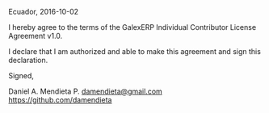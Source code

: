Ecuador, 2016-10-02

I hereby agree to the terms of the GalexERP Individual Contributor License
Agreement v1.0.

I declare that I am authorized and able to make this agreement and sign this
declaration.

Signed,

Daniel A. Mendieta P. damendieta@gmail.com https://github.com/damendieta
